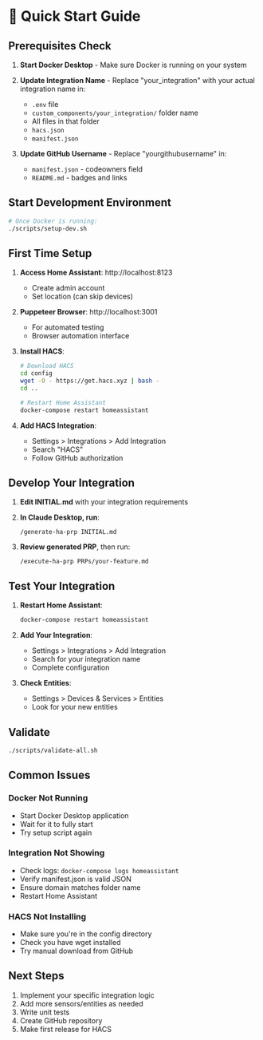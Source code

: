# 🚀 Quick Start Guide

## Prerequisites Check

1. **Start Docker Desktop** - Make sure Docker is running on your system

2. **Update Integration Name** - Replace "your_integration" with your actual integration name in:
   - `.env` file
   - `custom_components/your_integration/` folder name
   - All files in that folder
   - `hacs.json`
   - `manifest.json`

3. **Update GitHub Username** - Replace "yourgithubusername" in:
   - `manifest.json` - codeowners field
   - `README.md` - badges and links

## Start Development Environment

```bash
# Once Docker is running:
./scripts/setup-dev.sh
```

## First Time Setup

1. **Access Home Assistant**: http://localhost:8123
   - Create admin account
   - Set location (can skip devices)
   
2. **Puppeteer Browser**: http://localhost:3001
   - For automated testing
   - Browser automation interface

2. **Install HACS**:
   ```bash
   # Download HACS
   cd config
   wget -O - https://get.hacs.xyz | bash -
   cd ..
   
   # Restart Home Assistant
   docker-compose restart homeassistant
   ```

3. **Add HACS Integration**:
   - Settings > Integrations > Add Integration
   - Search "HACS"
   - Follow GitHub authorization

## Develop Your Integration

1. **Edit INITIAL.md** with your integration requirements

2. **In Claude Desktop, run**:
   ```
   /generate-ha-prp INITIAL.md
   ```

3. **Review generated PRP**, then run:
   ```
   /execute-ha-prp PRPs/your-feature.md
   ```

## Test Your Integration

1. **Restart Home Assistant**:
   ```bash
   docker-compose restart homeassistant
   ```

2. **Add Your Integration**:
   - Settings > Integrations > Add Integration
   - Search for your integration name
   - Complete configuration

3. **Check Entities**:
   - Settings > Devices & Services > Entities
   - Look for your new entities

## Validate

```bash
./scripts/validate-all.sh
```

## Common Issues

### Docker Not Running
- Start Docker Desktop application
- Wait for it to fully start
- Try setup script again

### Integration Not Showing
- Check logs: `docker-compose logs homeassistant`
- Verify manifest.json is valid JSON
- Ensure domain matches folder name
- Restart Home Assistant

### HACS Not Installing
- Make sure you're in the config directory
- Check you have wget installed
- Try manual download from GitHub

## Next Steps

1. Implement your specific integration logic
2. Add more sensors/entities as needed
3. Write unit tests
4. Create GitHub repository
5. Make first release for HACS